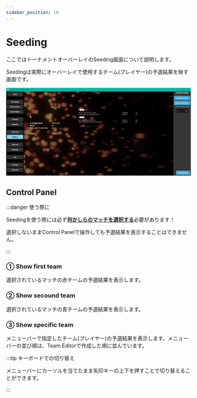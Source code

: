```yaml
---
sidebar_position: 10
---
```


# Seeding

ここではトーナメントオーバーレイのSeeding画面について説明します。

Seedingは実際にオーバーレイで使用するチーム(プレイヤー)の予選結果を映す画面です。

![Seeding](/img/osu_lazer/seeding.png)

## Control Panel

:::danger 使う際に

Seedingを使う際には必ず<u>**何かしらのマッチを選択する**</u>必要があります！

選択しないままControl Panelで操作しても予選結果を表示することはできません。

:::

### ① Show first team

選択されているマッチの赤チームの予選結果を表示します。

### ② Show secound team

選択されているマッチの青チームの予選結果を表示します。

### ③ Show specific team

メニューバーで指定したチーム(プレイヤー)の予選結果を表示します。メニューバーの並び順は、Team Editorで作成した順に並んでいます。

:::tip キーボードでの切り替え

メニューバーにカーソルを当てたまま矢印キーの上下を押すことで切り替えることができます。

:::
